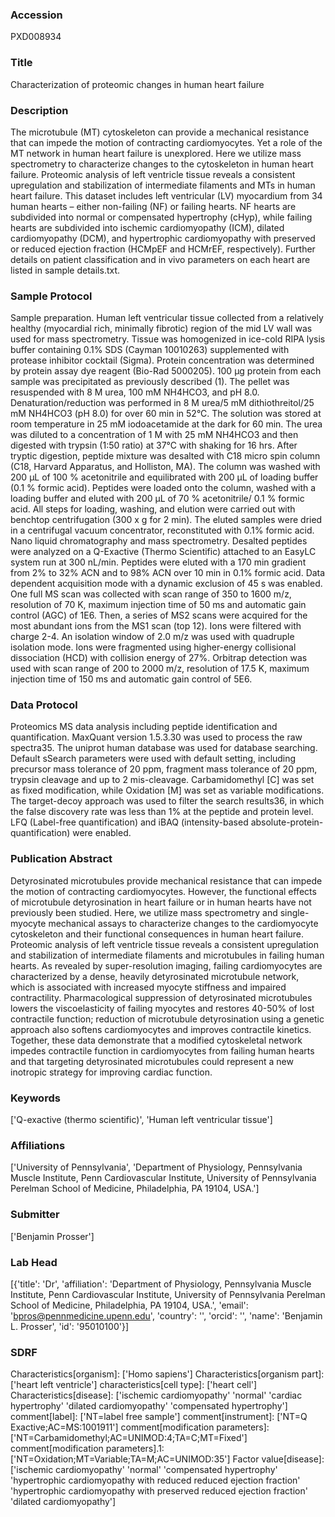 ### Accession
PXD008934

### Title
Characterization of proteomic changes in human heart failure

### Description
The microtubule (MT) cytoskeleton can provide a mechanical resistance that can impede the motion of contracting cardiomyocytes.  Yet a role of the MT network in human heart failure is unexplored.  Here we utilize mass spectrometry to characterize changes to the cytoskeleton in human heart failure. Proteomic analysis of left ventricle tissue reveals a consistent upregulation and stabilization of intermediate filaments and MTs in human heart failure. This dataset includes left ventricular (LV) myocardium from 34 human hearts – either non-failing (NF) or failing hearts.  NF hearts are subdivided into normal or compensated hypertrophy (cHyp), while failing hearts are subdivided into ischemic cardiomyopathy (ICM), dilated cardiomyopathy (DCM), and hypertrophic cardiomyopathy with preserved or reduced ejection fraction (HCMpEF and HCMrEF, respectively). Further details on patient classification and in vivo parameters on each heart are listed in sample details.txt.

### Sample Protocol
Sample preparation. Human left ventricular tissue collected from a relatively healthy (myocardial rich, minimally fibrotic) region of the mid LV wall was used for mass spectrometry. Tissue was homogenized in ice-cold RIPA lysis buffer containing 0.1% SDS (Cayman 10010263) supplemented with protease inhibitor cocktail (Sigma).  Protein concentration was determined by protein assay dye reagent (Bio-Rad 5000205). 100 μg protein from each sample was precipitated as previously described (1).  The pellet was resuspended with 8 M urea, 100 mM NH4HCO3, and pH 8.0. Denaturation/reduction was performed in 8 M urea/5 mM dithiothreitol/25 mM NH4HCO3 (pH 8.0) for over 60 min in 52°C. The solution was stored at room temperature in 25 mM iodoacetamide at the dark for 60 min.  The urea was diluted to a concentration of 1 M with 25 mM NH4HCO3 and then digested with trypsin (1:50 ratio) at 37°C with shaking for 16 hrs. After tryptic digestion, peptide mixture was desalted with C18 micro spin column (C18, Harvard Apparatus, and Holliston, MA). The column was washed with 200 μL of 100 % acetonitrile and equilibrated with 200 μL of loading buffer (0.1 % formic acid). Peptides were loaded onto the column, washed with a loading buffer and eluted with 200 μL of 70 % acetonitrile/ 0.1 % formic acid. All steps for loading, washing, and elution were carried out with benchtop centrifugation (300 x g for 2 min).  The eluted samples were dried in a centrifugal vacuum concentrator, reconstituted with 0.1% formic acid.  Nano liquid chromatography and mass spectrometry.  Desalted peptides were analyzed on a Q-Exactive (Thermo Scientific) attached to an EasyLC system run at 300 nL/min.  Peptides were eluted with a 170 min gradient from 2% to 32% ACN and to 98% ACN over 10 min in 0.1% formic acid.  Data dependent acquisition mode with a dynamic exclusion of 45 s was enabled.  One full MS scan was collected with scan range of 350 to 1600 m/z, resolution of 70 K, maximum injection time of 50 ms and automatic gain control (AGC) of 1E6.  Then, a series of MS2 scans were acquired for the most abundant ions from the MS1 scan (top 12).  Ions were filtered with charge 2-4.  An isolation window of 2.0 m/z was used with quadruple isolation mode.  Ions were fragmented using higher-energy collisional dissociation (HCD) with collision energy of 27%.  Orbitrap detection was used with scan range of 200 to 2000 m/z, resolution of 17.5 K, maximum injection time of 150 ms and automatic gain control of 5E6.

### Data Protocol
Proteomics MS data analysis including peptide identification and quantification.  MaxQuant version 1.5.3.30 was used to process the raw spectra35.  The uniprot human database was used for database searching.  Default sSearch parameters were used with default setting, including precursor mass tolerance of 20 ppm, fragment mass tolerance of 20 ppm, trypsin cleavage and up to 2 mis-cleavage.  Carbamidomethyl [C] was set as fixed modification, while Oxidation [M] was set as variable modifications.  The target-decoy approach was used to filter the search results36, in which the false discovery rate was less than 1% at the peptide and protein level.  LFQ (Label-free quantification) and iBAQ (intensity-based absolute-protein-quantification) were enabled.

### Publication Abstract
Detyrosinated microtubules provide mechanical resistance that can impede the motion of contracting cardiomyocytes. However, the functional effects of microtubule detyrosination in heart failure or in human hearts have not previously been studied. Here, we utilize mass spectrometry and single-myocyte mechanical assays to characterize changes to the cardiomyocyte cytoskeleton and their functional consequences in human heart failure. Proteomic analysis of left ventricle tissue reveals a consistent upregulation and stabilization of intermediate filaments and microtubules in failing human hearts. As revealed by super-resolution imaging, failing cardiomyocytes are characterized by a dense, heavily detyrosinated microtubule network, which is associated with increased myocyte stiffness and impaired contractility. Pharmacological suppression of detyrosinated microtubules lowers the viscoelasticity of failing myocytes and restores 40-50% of lost contractile function; reduction of microtubule detyrosination using a genetic approach also softens cardiomyocytes and improves contractile kinetics. Together, these data demonstrate that a modified cytoskeletal network impedes contractile function in cardiomyocytes from failing human hearts and that targeting detyrosinated microtubules could represent a new inotropic strategy for improving cardiac function.

### Keywords
['Q-exactive (thermo scientific)', 'Human left ventricular tissue']

### Affiliations
['University of Pennsylvania', 'Department of Physiology, Pennsylvania Muscle Institute, Penn Cardiovascular Institute, University of Pennsylvania Perelman School of Medicine, Philadelphia, PA 19104, USA.']

### Submitter
['Benjamin Prosser']

### Lab Head
[{'title': 'Dr', 'affiliation': 'Department of Physiology, Pennsylvania Muscle Institute, Penn Cardiovascular Institute, University of Pennsylvania Perelman School of Medicine, Philadelphia, PA 19104, USA.', 'email': 'bpros@pennmedicine.upenn.edu', 'country': '', 'orcid': '', 'name': 'Benjamin L. Prosser', 'id': '95010100'}]

### SDRF
Characteristics[organism]: ['Homo sapiens']
Characteristics[organism part]: ['heart left ventricle']
characteristics[cell type]: ['heart cell']
Characteristics[disease]: ['ischemic cardiomyopathy' 'normal' 'cardiac hypertrophy'
 'dilated cardiomyopathy' 'compensated hypertrophy']
comment[label]: ['NT=label free sample']
comment[instrument]: ['NT=Q Exactive;AC=MS:1001911']
comment[modification parameters]: ['NT=Carbamidomethyl;AC=UNIMOD:4;TA=C;MT=Fixed']
comment[modification parameters].1: ['NT=Oxidation;MT=Variable;TA=M;AC=UNIMOD:35']
Factor value[disease]: ['ischemic cardiomyopathy' 'normal' 'compensated hypertrophy'
 'hypertrophic cardiomyopathy with reduced reduced ejection fraction'
 'hypertrophic cardiomyopathy with preserved reduced ejection fraction'
 'dilated cardiomyopathy']

